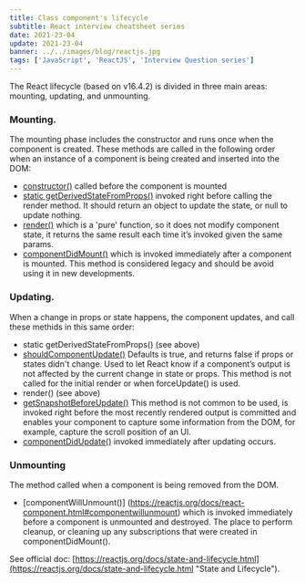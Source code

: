 ```yaml
---
title: Class component's lifecycle
subtitle: React interview cheatsheet series
date: 2021-23-04
update: 2021-23-04
banner: ../../images/blog/reactjs.jpg
tags: ['JavaScript', 'ReactJS', 'Interview Question series']
---
```


The React lifecycle (based on v16.4.2) is divided in three main areas: mounting, updating, and unmounting.

### Mounting.

The mounting phase includes the constructor and runs once when the component is created.
These methods are called in the following order when an instance of a component is being created and inserted into the DOM:

* [constructor()](https://reactjs.org/docs/react-component.html) called before the component is mounted
* [static getDerivedStateFromProps()](https://reactjs.org/docs/react-component.html#static-getderivedstatefromprops) invoked right before calling the render method. It should return an object to update the state, or null to update nothing.
* [render()](https://reactjs.org/docs/react-component.html#render) which is a 'pure' function, so it does not modify component state, it returns the same result each time it’s invoked given the same params.
* [componentDidMount()](https://reactjs.org/docs/react-component.html#componentdidmount) which is invoked immediately after a component is mounted. This method is considered legacy and should be avoid using it in new developments.

### Updating.

When a change in props or state happens, the component updates, and call these methids in this same order: 

* static getDerivedStateFromProps() (see above)
* [shouldComponentUpdate()](https://reactjs.org/docs/react-component.html#shouldcomponentupdate) Defaults is true, and returns false if props or states didn't change. Used to let React know if a component’s output is not affected by the current change in state or props. This method is not called for the initial render or when forceUpdate() is used.
* render() (see above)
* [getSnapshotBeforeUpdate()](https://reactjs.org/docs/react-component.html#getsnapshotbeforeupdate) This method is not common to be used, is invoked right before the most recently rendered output is committed and enables your component to capture some information from the DOM, for example, capture the scroll position of an UI.
* [componentDidUpdate()](https://reactjs.org/docs/react-component.html#componentdidupdate) invoked immediately after updating occurs.

### Unmounting

The method called when a component is being removed from the DOM.

* [componentWillUnmount()] (https://reactjs.org/docs/react-component.html#componentwillunmount) which is invoked immediately before a component is unmounted and destroyed. The place to perform cleanup, or cleaning up any subscriptions that were created in componentDidMount().

See official doc: [https://reactjs.org/docs/state-and-lifecycle.html](https://reactjs.org/docs/state-and-lifecycle.html "State and Lifecycle").


